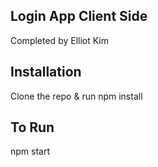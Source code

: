 ## Login App Client Side
Completed by Elliot Kim

## Installation
Clone the repo & run npm install

## To Run
npm start